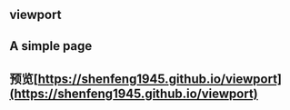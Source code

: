 ## viewport
## A simple page
## 预览[https://shenfeng1945.github.io/viewport](https://shenfeng1945.github.io/viewport)
